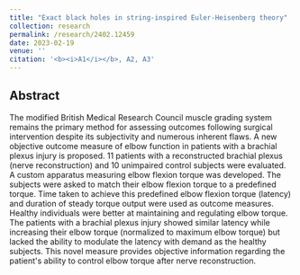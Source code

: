 ```yaml
---
title: "Exact black holes in string-inspired Euler-Heisenberg theory"
collection: research
permalink: /research/2402.12459
date: 2023-02-19
venue: ''
citation: '<b><i>A1</i></b>, A2, A3'
---
```


<!-- [[Publication]](http://DrSGBhat.github.io/files/ClinBio23.pdf) -->

## Abstract
The modified British Medical Research Council muscle grading system remains the primary method for assessing outcomes following surgical intervention despite its subjectivity and numerous inherent flaws. A new objective outcome measure of elbow function in patients with a brachial plexus injury is proposed. 11 patients with a reconstructed brachial plexus (nerve reconstruction) and 10 unimpaired control subjects were evaluated. A custom apparatus measuring elbow flexion torque was developed. The subjects were asked to match their elbow flexion torque to a predefined torque. Time taken to achieve this predefined elbow flexion torque (latency) and duration of steady torque output were used as outcome measures. Healthy individuals were better at maintaining and regulating elbow torque. The patients with a brachial plexus injury showed similar latency while increasing their elbow torque (normalized to maximum elbow torque) but lacked the ability to modulate the latency with demand as the healthy subjects. This novel measure provides objective information regarding the patient's ability to control elbow torque after nerve reconstruction.
